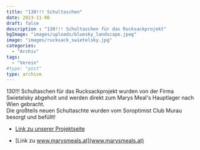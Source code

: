 ```yaml
---
title: "130!!! Schultaschen"
date: 2023-11-06
draft: false
description : "130!!! Schultaschen für das Rucksackprojekt"
bgImage: "images/uploads/bluesky_landscape.jpeg"
image: "images/rucksack_swietelsky.jpg" 
categories: 
  - "Archiv"
tags:
  - "Verein"
#type: "post"
type: archive
---
```

130!!! Schultaschen für das Rucksackprojekt wurden von der Firma Swietelsky abgeholt und werden direkt zum Marys Meal's Hauptlager nach Wien gebracht.  
Die großteils neuen Schultaschte wurden vom Soroptimist Club Murau besorgt und befüllt!

 <!--more-->
 
* [Link zu unserer Projektseite](https://www.vinzi-wuestenrose.at/causes/50_schulkuechenpatenschaft/)

* [Link zu www.marysmeals.at](www.marysmeals.at)



